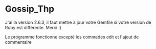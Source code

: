 # Gossip_Thp

J'ai la version 2.6.3, il faut mettre à jour votre Gemfile si votre version de Ruby est différente. Merci :)

Le programme fonctionne excepté les commades edit et l'ajout de commentaire
